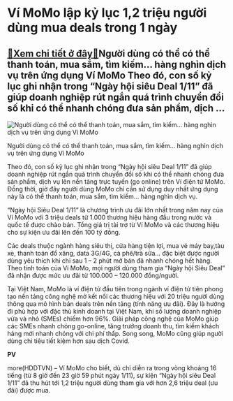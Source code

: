Ví MoMo lập kỷ lục 1,2 triệu người dùng mua deals trong 1 ngày
==============================================================

[:gift:Xem chi tiết ở đây:gift:](https://hddtvn.com/vi-momo-lap-ky-luc-12-trieu-nguoi-dung-mua-deals-trong-1-ngay/)Người dùng có thể có thể thanh toán, mua sắm, tìm kiếm… hàng nghìn dịch vụ trên ứng dụng Ví MoMo Theo đó, con số kỷ lục ghi nhận trong “Ngày hội siêu Deal 1/11” đã giúp doanh nghiệp rút ngắn quá trình chuyển đổi số khi có thể nhanh chóng đưa sản phẩm, dịch …
------------------------------------------------------------------------------------------------------------------------------------------------------------------------------------------------------------------------------------------------------------------





![Người dùng có thể có thể thanh toán, mua sắm, tìm kiếm... hàng nghìn dịch vụ trên ứng dụng Ví MoMo](https://hddtvn.com/wp-content/uploads/2021/01/0425_MoMo-16.jpg "Người dùng có thể có thể thanh toán, mua sắm, tìm kiếm... hàng nghìn dịch vụ trên ứng dụng Ví MoMo")


Người dùng có thể có thể thanh toán, mua sắm, tìm kiếm… hàng nghìn dịch vụ trên ứng dụng Ví MoMo



Theo đó, con số kỷ lục ghi nhận trong “Ngày hội siêu Deal 1/11” đã giúp doanh nghiệp rút ngắn quá trình chuyển đổi số khi có thể nhanh chóng đưa sản phẩm, dịch vụ lên nền tảng trực tuyến (go online) trên Ví điện tử MoMo. Đồng thời, giờ đây người dùng MoMo chỉ cần sử dụng duy nhất ứng dụng này là có thể thanh toán, mua sắm, tìm kiếm… hàng nghìn dịch vụ.


“Ngày hội Siêu Deal 1/11” là chương trình ưu đãi lớn nhất trong năm nay của Ví MoMo với 3 triệu deals từ 1.000 thương hiệu hàng đầu trong nước và quốc tế được chào bán. Tổng giá trị tài trợ từ Ví MoMo và các thương hiệu cho sự kiện ưu đãi lên đến 100 tỷ đồng.


Các deals thuộc ngành hàng siêu thị, cửa hàng tiện lợi, mua vé máy bay,tàu xe, thanh toán đổ xăng, data 3G/4G, cà phê/trà sữa… đặc biệt được người dùng yêu thích khi chỉ sau 1 – 2 phút mở bán đã nhanh chóng hết hàng. Theo tính toán của Ví MoMo, mọi người dùng tham gia “Ngày hội Siêu Deal” đã nhận được mức ưu đãi từ 100.000 – 120.000 đồng/người.


Tại Việt Nam, MoMo là ví điện tử đầu tiên trong ngành ví điện tử tiên phong tạo nền tảng công nghệ mở kết nối các thương hiệu với 20 triệu người dùng thông qua mô hình bán deals trên nền tảng (tính năng ưu đãi). Đây là hướng đi phù hợp với đặc thù kinh doanh tại Việt Nam, khi số lượng doanh nghiệp vừa và nhỏ (SMEs) chiếm hơn 96%. Giải pháp công nghệ của MoMo giúp các SMEs nhanh chóng go-online, tăng trưởng doanh thu, tìm kiếm khách hàng mới nhanh chóng với chi phí thấp. Song song, MoMo cũng giúp người dùng chi tiêu tiết kiệm hơn sau dịch Covid.




**PV**



more(HDDTVN) – Ví MoMo cho biết, dù chỉ diễn ra trong vòng khoảng 16 tiếng (từ 8 giờ đến 23 giờ 59 phút ngày 1/11), sự kiện “Ngày hội siêu Deal 1/11” đã thu hút tới 1,2 triệu người dùng tham gia với hơn 2,6 triệu deal (ưu đãi) được mua.

